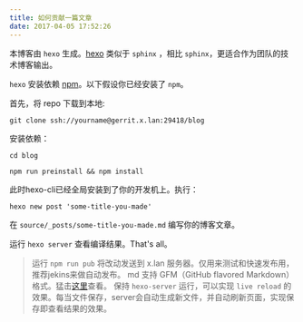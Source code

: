 ```yaml
---
title: 如何贡献一篇文章
date: 2017-04-05 17:52:26
---
```


本博客由 `hexo` 生成。[hexo](https://hexo.io/) 类似于 `sphinx` ，相比 `sphinx`，更适合作为团队的技术博客输出。

`hexo` 安装依赖 [npm](https://github.com/npm/npm)。以下假设你已经安装了 `npm`。

首先，将 repo 下载到本地:

```
git clone ssh://yourname@gerrit.x.lan:29418/blog
```

安装依赖：

```
cd blog

npm run preinstall && npm install

```

此时hexo-cli已经全局安装到了你的开发机上。执行：

```
hexo new post 'some-title-you-made'
```

在 `source/_posts/some-title-you-made.md` 编写你的博客文章。

运行 `hexo server` 查看编译结果。That's all。

> 运行 `npm run pub` 将改动发送到 x.lan 服务器。仅用来测试和快速发布用，推荐jekins来做自动发布。
> md 支持 GFM（GitHub flavored Markdown）格式。猛击[这里](https://guides.github.com/features/mastering-markdown/)查看。
> 保持 `hexo-server` 运行，可以实现 `live reload` 的效果。每当文件保存，server会自动生成新文件，并自动刷新页面，实现保存即查看结果的效果。
